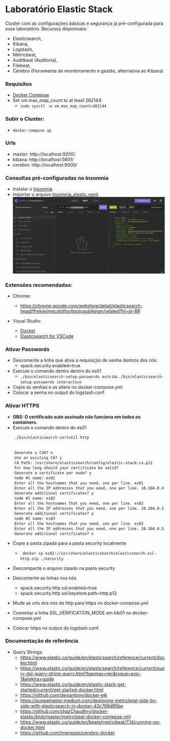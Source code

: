 # Laboratório Elastic Stack
Cluster com as configurações básicas e segurança já pré-configurada para esse laboratório. 
Recursos disponíveis:
  - Elasticsearch, 
  - Kibana, 
  - Logstash, 
  - Metricbeat, 
  - Auditbeat (Auditoria), 
  - Filebeat, 
  - Cérebro (Ferramenta de monitoramento e gestão, alternativa ao Kibana)

### Requisitos
- [Docker Compose](https://docs.docker.com/compose/install/)
- Set vm.max_map_count to at least 262144:
  - ` sudo sysctl -w vm.max_map_count=262144 `

### Subir o Cluster:
- ` docker-compose up `

### Urls
- master: http://localhost:9200/
- kibana: http://localhost:5601/
- cerebro: http://localhost:9000/

### Consultas pré-configuradas no Insomnia
- Instalar o [Insomnia](https://insomnia.rest/download).
- importar o arquivo [Insomnia_elastic.yaml](assets/Insomnia_elastic.yaml).
![](assets/insomnia.png)

### Extensões recomendadas:
- Chrome:
  - https://chrome.google.com/webstore/detail/elasticsearch-head/ffmkiejjmecolpfloofpjologoblkegm/related?hl=pt-BR

- Visual Studio:
  - [Docker](https://marketplace.visualstudio.com/items?itemName=ms-azuretools.vscode-docker)
  - [Elasticsearch for VSCode](https://marketplace.visualstudio.com/items?itemName=ria.elastic)

### Ativar Passwords
- Descomente a linha que ativa a requisição de senha dentros dos nós:
  - xpack.security.enabled=true
- Execute o comando dentro dentro do es01
  - ``` ./bin/elasticsearch-setup-passwords auto ```  ou ``` ./bin/elasticsearch-setup-passwords interactive ```
- Copie as senhas e as altere no docker-compose.yml
- Colocar a senha no output do logstash.conf.

### Ativar HTTPS 
- **OBS: O certificado auto assinado não funciona em todos os containers.**
- Execute o comando dentro do es01 
``` 
    ./bin/elasticsearch-certutil http 


    Generate a CSR? n
    Use an existing CA? y
    CA Path: /usr/share/elasticsearch/config/elastic-stack-ca.p12
    For how long should your certificate be valid?
    Generate a certificate per node? y
    node #1 name: es01
    Enter all the hostnames that you need, one per line. es01
    Enter all the IP addresses that you need, one per line. 10.104.0.4
    Generate additional certificates? y
    node #2 name: es02
    Enter all the hostnames that you need, one per line. es02
    Enter all the IP addresses that you need, one per line. 10.104.0.2
    Generate additional certificates? y
    node #2 name: es03
    Enter all the hostnames that you need, one per line. es03
    Enter all the IP addresses that you need, one per line. 10.104.0.5
    Generate additional certificates? n
```
- Copie a pasta zipada para a pasta security localmente
  - ``` docker cp es01://usr/share/elasticsearch/elasticsearch-ssl-http.zip ./security```

- Descompacte o arquivo zipado na pasta security

- Descomente as linhas nos nós
   - xpack.security.http.ssl.enabled=true
   - xpack.security.http.ssl.keystore.path=http.p12

- Mude as urls dos nós de http para https no docker-compose.yml  
- Comentar a linha SSL_VERIFICATION_MODE em kib01 no docker-compose.yml 
- Colocar https no output do logstash.conf.
### Documentação de referência
- Query Strings:
  - https://www.elastic.co/guide/en/elasticsearch/reference/current/docker.html
  - https://www.elastic.co/guide/en/elasticsearch/reference/current/query-dsl-query-string-query.html?baymax=rec&rogue=pop-1&elektra=guide
  - https://www.elastic.co/guide/en/elastic-stack-get-started/current/get-started-docker.html
  - https://github.com/deviantony/docker-elk
  - https://quoeamaster.medium.com/deploying-metricbeat-side-by-side-with-elasticsearch-in-docker-42c769d95be
  - https://github.com/shazChaudhry/docker-elastic/blob/master/metricbeat-docker-compose.yml
  - https://www.elastic.co/guide/en/beats/metricbeat/7.14/running-on-docker.html
  - https://github.com/lmenezes/cerebro-docker
